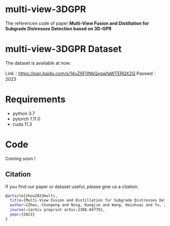# multi-view-3DGPR
The referencen code of paper **Multi-View Fusion and Distillation for Subgrade Distresses Detection based on 3D-GPR**



# multi-view-3DGPR Dataset
The dataset is available at now: 

Link：https://pan.baidu.com/s/14uZ6F0NbQxgwfaWTERQX2Q 
Passwd：2023


# Requirements
* python 3.7
* pytorch 1.11.0
* cuda 11.3


# Code
Coming soon !




## Citation
If you find our paper or dataset useful, please give us a citation.
```bash
@article{zhou2023multi,
  title={Multi-View Fusion and Distillation for Subgrade Distresses Detection based on 3D-GPR},
  author={Zhou, Chunpeng and Ning, Kangjie and Wang, Haishuai and Yu, Zhi and Zhou, Sheng and Bu, Jiajun},
  journal={arXiv preprint arXiv:2308.04779},
  year={2023}
}
```
